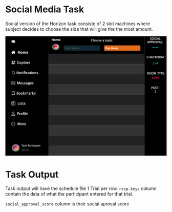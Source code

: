 # Social Media Task
Social version of the Horizon task consiste of 2 slot machines where subject decides to choose the side that will give the the most amount.

![Thumbnail image](/public/js/tasks/social_media/thumbnail.png)

# Task Output
Task output will have the schedule file
1 Trial per row.
`resp.keys` column contain the data of what the participant entered for that trial.

`social_approval_score` column is their social aproval score 